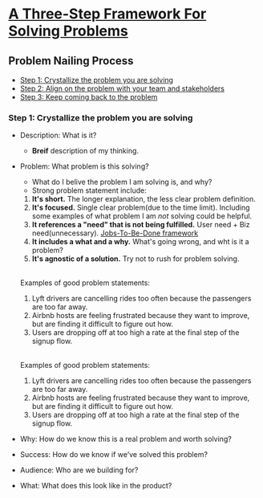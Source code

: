 # [A Three-Step Framework For Solving Problems](https://uxdesign.cc/how-to-solve-problems-6bf14222e424)
## Problem Nailing Process
* [Step 1: Crystallize the problem you are solving](#step-1:-crystallize-the-problem-you-are-solving)
* [Step 2: Align on the problem with your team and stakeholders](#step-2:-align-on-the-problem-with-your-team-and-stakeholders)
* [Step 3: Keep coming back to the problem](#step-3:-keep-coming-back-to-the-problem)

### Step 1: Crystallize the problem you are solving
* Description: What is it?
    + **Breif** description of my thinking.
* Problem: What problem is this solving?
    - What do I belive the problem I am solving is, and why?
    - Strong problem statement include:
    1. **It's short.** The longer explanation, the less clear problem definition.
    2. **It's focused.** Single clear problem(due to the time limit). Including some examples of what problem I am *not* solving could be helpful.
    3. **It references a "need" that is not being fulfilled.** User need + Biz need(unnecessary). [Jobs-To-Be-Done framework](https://jtbd.info/2-what-is-jobs-to-be-done-jtbd-796b82081cca)
    4. **It includes a what and a why.** What's going wrong, and wht is it a problem?
    5. **It's agnostic of a solution.** Try not to rush for problem solving.
    
    <br>Examples of good problem statements:
    1. Lyft drivers are cancelling rides too often because the passengers are too far away.
    2. Airbnb hosts are feeling frustrated because they want to improve, but are finding it difficult to figure out how.
    3. Users are dropping off at too high a rate at the final step of the signup flow.
    
    <br>Examples of good problem statements:
    1. Lyft drivers are cancelling rides too often because the passengers are too far away.
    2. Airbnb hosts are feeling frustrated because they want to improve, but are finding it difficult to figure out how.
    3. Users are dropping off at too high a rate at the final step of the signup flow.
* Why: How do we know this is a real problem and worth solving?
* Success: How do we know if we’ve solved this problem?
* Audience: Who are we building for?
* What: What does this look like in the product?